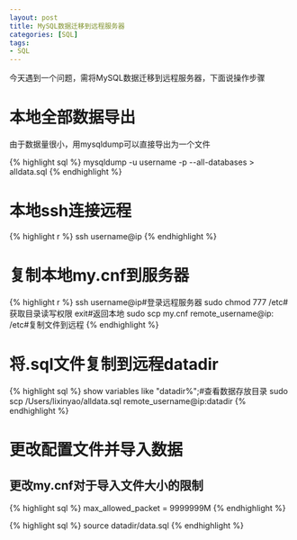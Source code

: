 ```yaml
---
layout: post
title: MySQL数据迁移到远程服务器
categories: [SQL]
tags:
- SQL
---
```


今天遇到一个问题，需将MySQL数据迁移到远程服务器，下面说操作步骤

# 本地全部数据导出

由于数据量很小，用mysqldump可以直接导出为一个文件

{% highlight sql %}
mysqldump -u username -p --all-databases > alldata.sql
{% endhighlight %}

# 本地ssh连接远程

{% highlight r %}
ssh username@ip
{% endhighlight %}

# 复制本地my.cnf到服务器

{% highlight r %}
ssh username@ip#登录远程服务器
sudo chmod 777 /etc#获取目录读写权限
exit#返回本地
sudo scp my.cnf remote_username@ip: /etc#复制文件到远程
{% endhighlight %}

# 将.sql文件复制到远程datadir

{% highlight sql %}
show variables like "datadir%";#查看数据存放目录
sudo scp /Users/lixinyao/alldata.sql remote_username@ip:datadir
{% endhighlight %}

# 更改配置文件并导入数据

## 更改my.cnf对于导入文件大小的限制

{% highlight sql %}
max_allowed_packet = 9999999M
{% endhighlight %}


{% highlight sql %}
source datadir/data.sql
{% endhighlight %}

